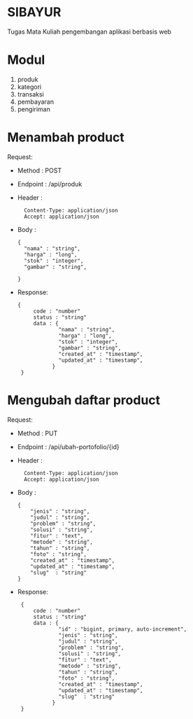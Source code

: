 # SIBAYUR
Tugas Mata Kuliah pengembangan aplikasi berbasis web
# Modul
1. produk
2. kategori
3. transaksi
4. pembayaran
5. pengiriman


# Menambah product
Request:
  - Method : POST
  - Endpoint : /api/produk
  - Header :
  
          Content-Type: application/json
          Accept: application/json
          
  - Body :
  
        {
          "nama" : "string",
          "harga" : "long",
          "stok" : "integer",
          "gambar" : "string",
          
        }
        
   - Response:
   
         {
              code : "number"
              status : "string"
              data : {
                      "nama" : "string",
                      "harga" : "long",
                      "stok" : "integer",
                      "gambar" : "string",
                      "created_at" : "timestamp",
                      "updated_at" : "timestamp",
                    }
          }
          
 # Mengubah daftar product
Request:
  - Method : PUT
  - Endpoint : /api/ubah-portofolio/{id}
  - Header :
    
          Content-Type: application/json
          Accept: application/json
          
  - Body :
  
        {
            "jenis" : "string",
            "judul" : "string",
            "problem" : "string",
            "solusi" : "string",
            "fitur" : "text",
            "metode" : "string",
            "tahun" : "string",
            "foto" : "string",
            "created_at" : "timestamp",
            "updated_at" : "timestamp",
            "slug"  : "string"
        }
        
   - Response:
   
          {
              code : "number"
              status : "string"
              data : {
                      "id" : "bigint, primary, auto-increment",
                      "jenis" : "string",
                      "judul" : "string",
                      "problem" : "string",
                      "solusi" : "string",
                      "fitur" : "text",
                      "metode" : "string",
                      "tahun" : "string",
                      "foto" : "string",
                      "created_at" : "timestamp",
                      "updated_at" : "timestamp",
                      "slug"  : "string"
                    }
          }

